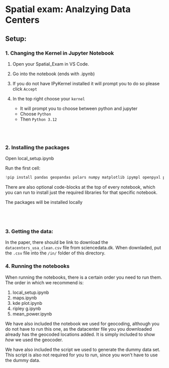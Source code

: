 # Spatial exam: Analzying Data Centers

## Setup:

### 1. Changing the Kernel in Jupyter Notebook

1. Open your Spatial_Exam in VS Code.

2. Go into the notebook (ends with .ipynb)

3. If you do not have IPyKernel installed it will prompt you to do so please click `Accept`

4. In the top right choose your `kernel`

    - It will prompt you to choose between python and jupyter
    - Choose `Python`
    - Then `Python 3.12`

<br>
<br>

### 2. Installing the packages

Open local_setup.ipynb

Run the first cell:

```python
!pip install pandas geopandas polars numpy matplotlib ipympl openpyxl pyxlsb xlsx2csv opencage shapely tqdm ipywidgets contextily pointpats
```

There are also optional code-blocks at the top of every notebook, which you can run to install just the required libraries for that specific notebook.

The packages will be installed locally
<br><br><br><br>

### 3. Getting the data:

In the paper, there should be link to download the `datacenters_usa_clean.csv` file from sciencedata.dk. When downladed, put the `.csv` file into the `/in/` folder of this directory.

### 4. Running the notebooks
When running the notebooks, there is a certain order you need to run them. The order in which we recommend is:
1. local_setup.ipynb
2. maps.ipynb
3. kde plot.ipynb
4. ripley g.ipynb
5. mean_power.ipynb

We have also included the notebook we used for geocoding, although you do not have to run this one, as the datacenter file you you downloaded already has the geocoded locations added. It is simply included to show *how* we used the geocoder.

We have also included the script we used to generate the dummy data set. This script is also not required for you to run, since you won't have to use the dummy data.
